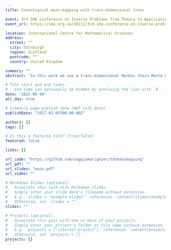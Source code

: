 ```yaml
---
title: Cosmological mass-mapping with trans-dimensional trees

event: 3rd IMA Conference on Inverse Problems from Theory to Application
event_url: https://ima.org.uk/18111/3rd-ima-conference-on-inverse-problems-from-theory-to-application/

location: International Centre for Mathematical Sciences
address:
  street: ""
  city: Edinburgh
  region: Scotland
  postcode: ""
  country: United Kingdom

summary: ""
abstract: "In this work we use a trans-dimensional Markov Chain Monte Carlo sampler for mass-mapping, promoting sparsity in a wavelet basis.  This sampler gradually grows the parameter space as required by the data, exploiting the extremely sparse nature of mass maps in wavelet space.  The wavelet coefficients are arranged in a tree-like structure, which adds finer scale detail as the parameter space grows. This method produces naturally parsimonious solutions, requiring less than 1% of the potential maximum number of wavelet coefficients. We show how this method is able to recover detailed mass maps with uncertainties on both simulated and real datasets."

# Talk start and end times.
#   End time can optionally be hidden by prefixing the line with `#`.
date: "2022-05-04"
all_day: true

# Schedule page publish date (NOT talk date).
publishDate: "2017-01-01T00:00:00Z"

authors: []
tags: []

# Is this a featured talk? (true/false)
featured: false

links: []

url_code: "https://github.com/auggiemarignier/tdtmassmapping"
url_pdf: ""
url_slides: "main.pdf"
url_video: ""

# Markdown Slides (optional).
#   Associate this talk with Markdown slides.
#   Simply enter your slide deck's filename without extension.
#   E.g. `slides = "example-slides"` references `content/slides/example-slides.md`.
#   Otherwise, set `slides = ""`.
slides: ""

# Projects (optional).
#   Associate this post with one or more of your projects.
#   Simply enter your project's folder or file name without extension.
#   E.g. `projects = ["internal-project"]` references `content/project/deep-learning/index.md`.
#   Otherwise, set `projects = []`.
projects: []
---
```

